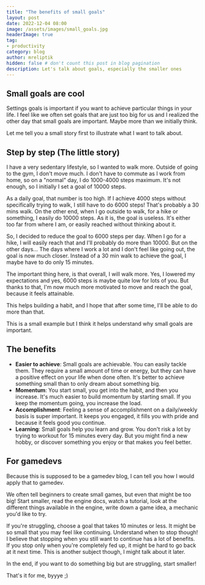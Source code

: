 ```yaml
---
title: "The benefits of small goals"
layout: post
date: 2022-12-04 08:00
image: /assets/images/small_goals.jpg
headerImage: true
tag:
- productivity
category: blog
author: mreliptik
hidden: false # don't count this post in blog pagination
description: Let's talk about goals, especially the smaller ones
---
```


## Small goals are cool

Settings goals is important if you want to achieve particular things in your life. I feel like we often set goals that are just too big for us and I realized the other day that small goals are important. Maybe more than we initially think. 

Let me tell you a small story first to illustrate what I want to talk about.

## Step by step (The little story)

I have a very sedentary lifestyle, so I wanted to walk more. Outside of going to the gym, I don't move much. I don't have to commute as I work from home, so on a "normal" day, I do 1000-4000 steps maximum. It's not enough, so I initially I set a goal of 10000 steps. 

As a daily goal, that number is too high. If I achieve 4000 steps without specifically trying to walk, I still have to do 6000 steps! That's probably a 30 mins walk. On the other end, when I go outside to walk, for a hike or something, I easily do 10000 steps. As it is, the goal is useless. It's either too far from where I am, or easily reached without thinking about it. 

So, I decided to reduce the goal to 6000 steps per day. When I go for a hike, I will easily reach that and I'll probably do more than 10000. But on the other days... The days where I work a lot and I don't feel like going out, the goal is now much closer. Instead of a 30 min walk to achieve the goal, I maybe have to do only 15 minutes. 

The important thing here, is that overall, I will walk more. Yes, I lowered my expectations and yes, 6000 steps is maybe quite low for lots of you. But thanks to that, I'm now much more motivated to move and reach the goal, because it feels attainable. 

This helps building a habit, and I hope that after some time, I'll be able to do more than that. 

This is a small example but I think it helps understand why small goals are important.

## The benefits

- **Easier to achieve**: Small goals are achievable. You can easily tackle them. They require a small amount of time or energy, but they can have a positive effect on your life when done often. It's better to achieve something small than to only dream about something big.
- **Momentum**: You start small, you get into the habit, and then you increase. It's much easier to build momentum by starting small. If you keep the momentum going, you increase the load.
- **Accomplishment**: Feeling a sense of accomplishment on a daily/weekly basis is super important. It keeps you engaged, it fills you with pride and because it feels good you continue. 
- **Learning**: Small goals help you learn and grow. You don't risk a lot by trying to workout for 15 minutes every day. But you might find a new hobby, or discover something you enjoy or that makes you feel better. 

## For gamedevs

Because this is supposed to be a gamedev blog, I can tell you how I would apply that to gamedev. 

We often tell beginners to create small games, but even that might be too big! Start smaller, read the engine docs, watch a tutorial, look at the different things available in the engine, write down a game idea, a mechanic you'd like to try. 

If you're struggling, choose a goal that takes 10 minutes or less. It might be so small that you may feel like continuing. Understand when to stop though! I believe that stopping when you still want to continue has a lot of benefits. If you stop only when you're completely fed up, it might be hard to go back at it next time. This is another subject though, I might talk about it later.


In the end, if you want to do something big but are struggling, start smaller!

That's it for me, byyye ;)
